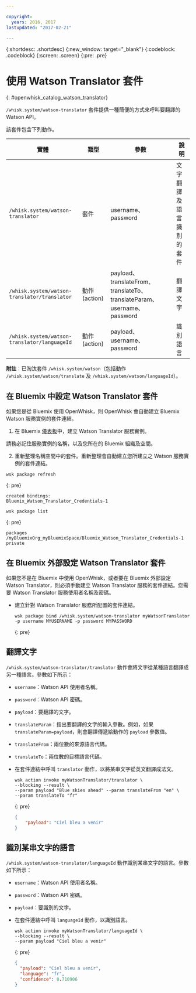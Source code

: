 ```yaml
---

copyright:
  years: 2016, 2017
lastupdated: "2017-02-21"

---
```


{:shortdesc: .shortdesc}
{:new_window: target="_blank"}
{:codeblock: .codeblock}
{:screen: .screen}
{:pre: .pre}

# 使用 Watson Translator 套件
{: #openwhisk_catalog_watson_translator}

`/whisk.system/watson-translator` 套件提供一種簡便的方式來呼叫要翻譯的 Watson API。

該套件包含下列動作。

| 實體 | 類型 | 參數 | 說明 |
| --- | --- | --- | --- |
| `/whisk.system/watson-translator` | 套件 | username、password | 文字翻譯及語言識別的套件  |
| `/whisk.system/watson-translator/translator` | 動作 (action) | payload、translateFrom、translateTo、translateParam、username、password | 翻譯文字 |
| `/whisk.system/watson-translator/languageId` | 動作 (action) | payload、username、password | 識別語言 |

**附註**：已淘汰套件 `/whisk.system/watson`（包括動作 `/whisk.system/watson/translate` 及 `/whisk.system/watson/languageId`）。

## 在 Bluemix 中設定 Watson Translator 套件

如果您是從 Bluemix 使用 OpenWhisk，則 OpenWhisk 會自動建立 Bluemix Watson 服務實例的套件連結。

1. 在 Bluemix [儀表板](http://console.ng.Bluemix.net)中，建立 Watson Translator 服務實例。
  
  請務必記住服務實例的名稱，以及您所在的 Bluemix 組織及空間。
  
2. 重新整理名稱空間中的套件。重新整理會自動建立您所建立之 Watson 服務實例的套件連結。
  
  ```
wsk package refresh
  ```
  {: pre}
  ```
  created bindings:
  Bluemix_Watson_Translator_Credentials-1
  ```
  ```
wsk package list
  ```
  {: pre}
  ```
  packages
  /myBluemixOrg_myBluemixSpace/Bluemix_Watson_Translator_Credentials-1 private
  ```
  
  
## 在 Bluemix 外部設定 Watson Translator 套件

如果您不是在 Bluemix 中使用 OpenWhisk，或者要在 Bluemix 外部設定 Watson Translator，則必須手動建立 Watson Translator 服務的套件連結。您需要 Watson Translator 服務使用者名稱及密碼。

- 建立針對 Watson Translator 服務所配置的套件連結。

  ```
  wsk package bind /whisk.system/watson-translator myWatsonTranslator -p username MYUSERNAME -p password MYPASSWORD
  ```
  {: pre}


## 翻譯文字

`/whisk.system/watson-translator/translator` 動作會將文字從某種語言翻譯成另一種語言。參數如下所示：

- `username`：Watson API 使用者名稱。
- `password`：Watson API 密碼。
- `payload`：要翻譯的文字。
- `translateParam`：指出要翻譯的文字的輸入參數。例如，如果 `translateParam=payload`，則會翻譯傳遞給動作的 `payload` 參數值。
- `translateFrom`：兩位數的來源語言代碼。
- `translateTo`：兩位數的目標語言代碼。

- 在套件連結中呼叫 `translator` 動作，以將某串文字從英文翻譯成法文。
  
  ```
  wsk action invoke myWatsonTranslator/translator \
  --blocking --result \
  --param payload "Blue skies ahead" --param translateFrom "en" \
  --param translateTo "fr"
  ```
  {: pre}
  ```json
  {
      "payload": "Ciel bleu a venir"
  }
  ```
  
  
## 識別某串文字的語言

`/whisk.system/watson-translator/languageId` 動作識別某串文字的語言。參數如下所示：

- `username`：Watson API 使用者名稱。
- `password`：Watson API 密碼。
- `payload`：要識別的文字。

- 在套件連結中呼叫 `languageId` 動作，以識別語言。
  
  ```
  wsk action invoke myWatsonTranslator/languageId \
  --blocking --result \
  --param payload "Ciel bleu a venir"
  ```
  {: pre}
  ```json
  {
    "payload": "Ciel bleu a venir",
    "language": "fr",
    "confidence": 0.710906
  }
  ```
  
